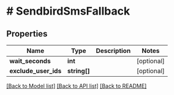 # # SendbirdSmsFallback

## Properties

Name | Type | Description | Notes
------------ | ------------- | ------------- | -------------
**wait_seconds** | **int** |  | [optional]
**exclude_user_ids** | **string[]** |  | [optional]

[[Back to Model list]](../../README.md#models) [[Back to API list]](../../README.md#endpoints) [[Back to README]](../../README.md)
